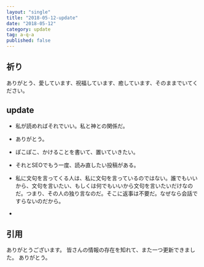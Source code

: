 ```yaml
---
layout: "single"
title: "2018-05-12-update"
date: "2018-05-12"
category: update
tag: a-q-a
published: false
---
```

## 祈り
ありがとう、愛しています、祝福しています、癒しています、そのままでいてください。

## update
- 私が読めればそれでいい。私と神との関係だ。
- ありがとう。

- ぽこぽこ、かけることを書いて、置いていきたい。
- それとSEOでもう一度、読み直したい投稿がある。
- 私に文句を言ってくる人は、私に文句を言っているのではない。誰でもいいから、文句を言いたい、もしくは何でもいいから文句を言いたいだけなのだ。つまり、その人の独り言なのだ。そこに返事は不要だ。なぜなら会話ですらないのだから。
- 

## 引用
ありがとうございます。
皆さんの情報の存在を知れて、また一つ更新できました。
ありがとう。
